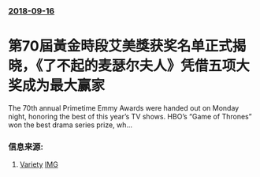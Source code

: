 ### [2018-09-16](/news/2018/09/16/index.md)

##### 
# 第70屆黃金時段艾美獎获奖名单正式揭晓，《了不起的麦瑟尔夫人》凭借五项大奖成为最大赢家 

The 70th annual Primetime Emmy Awards were handed out on Monday night, honoring the best of this year’s TV shows. HBO’s “Game of Thrones” won the best drama series prize, wh…


### 信息来源:

1. [Variety](https://variety.com/2018/tv/news/2018-emmy-winners-list-1202943321/) [IMG](https://pmcvariety.files.wordpress.com/2018/09/emmy-winner-split.jpg?w=700&h=393&crop=1)
